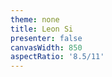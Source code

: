```yaml
---
theme: none
title: Leon Si
presenter: false
canvasWidth: 850
aspectRatio: '8.5/11'
---
```


<script setup>
  import ResumePage from '/Users/leondreamed/repos/resume/pages/resume-page.vue'
</script>

<ResumePage />